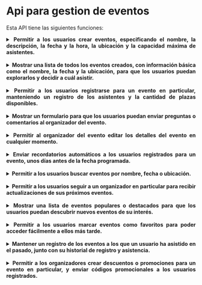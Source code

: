 # Api para gestion de eventos

Esta API tiene las siguientes funciones:

<style>
summary {
  font-weight: bold;
}
</style>

<div style ="text-align :justify">

<details><summary>Permitir a los usuarios crear eventos, especificando el nombre, la descripción, la fecha y la hora, la ubicación y la capacidad máxima de asistentes.</summary>
<p>

### Logica de servicio!
```ruby
   puts "Hello World"
```

</p>
</details>



<br>

<details><summary>Mostrar una lista de todos los eventos creados, con información básica como el nombre, la fecha y la ubicación, para que los usuarios puedan explorarlos y decidir a cuál asistir.</summary>
<p>

### Logica de servicio!
```ruby
   puts "Hello World"
```
</p>
</details>
<br>

<details><summary>Permitir a los usuarios registrarse para un evento en particular, manteniendo un registro de los asistentes y la cantidad de plazas disponibles.</summary>
<p>

### Logica de servicio!
```ruby
   puts "Hello World"
```
</p>
</details>
<br>

<details><summary>Mostrar un formulario para que los usuarios puedan enviar preguntas o comentarios al organizador del evento.</summary>
<p>

### Logica de servicio!
```ruby
   puts "Hello World"
```
</p>
</details>
<br>
<details><summary>Permitir al organizador del evento editar los detalles del evento en cualquier momento.</summary>
<p>

### Logica de servicio!
```ruby
   puts "Hello World"
```
</p>
</details>

<br>
<details><summary>Enviar recordatorios automáticos a los usuarios registrados para un evento, unos días antes de la fecha programada.</summary>
<p>

### Logica de servicio!
```ruby
   puts "Hello World"
```

</p>
</details>
<br>

<details><summary>Permitir a los usuarios buscar eventos por nombre, fecha o ubicación.</summary>
<p>

### Logica de servicio!
```ruby
   puts "Hello World"
```

</p>
</details>
<br>

<details><summary>Permitir a los usuarios seguir a un organizador en particular para recibir actualizaciones de sus próximos eventos.</summary>
<p>


### Logica de servicio!
```ruby
   puts "Hello World"
```
</p>
</details>
<br>

<details><summary>Mostrar una lista de eventos populares o destacados para que los usuarios puedan descubrir nuevos eventos de su interés.</summary>
<p>

### Logica de servicio!
```ruby
   puts "Hello World"
```

</p>
</details>
<br>

<details><summary>Permitir a los usuarios marcar eventos como favoritos para poder acceder fácilmente a ellos más tarde.</summary>
<p>

### Logica de servicio!
```ruby
   puts "Hello World"
```
</p>
</details>
<br>

<details><summary>Mantener un registro de los eventos a los que un usuario ha asistido en el pasado, junto con su historial de registro y asistencia.</summary>
<p>

### Logica de servicio!
```ruby
   puts "Hello World"
```
</p>
</details>
<br>

<details><summary>Permitir a los organizadores crear descuentos o promociones para un evento en particular, y enviar códigos promocionales a los usuarios registrados.</summary>
<p>

### Logica de servicio!
```ruby
   puts "Hello World"
```

</p>
</details>
</div>

